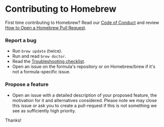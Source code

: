 # Contributing to Homebrew

First time contributing to Homebrew? Read our [Code of Conduct](https://github.com/Homebrew/.github/blob/HEAD/CODE_OF_CONDUCT.md#code-of-conduct) and review [How to Open a Homebrew Pull Request](https://docs.brew.sh/How-To-Open-a-Homebrew-Pull-Request).

### Report a bug

* Run `brew update` (twice).
* Run and read `brew doctor`.
* Read the [Troubleshooting checklist](https://docs.brew.sh/Troubleshooting).
* Open an issue on the formula's repository or on Homebrew/brew if it's not a formula-specific issue.

### Propose a feature

* Open an issue with a detailed description of your proposed feature, the motivation for it and alternatives considered. Please note we may close this issue or ask you to create a pull-request if this is not something we see as sufficiently high priority.

Thanks!
